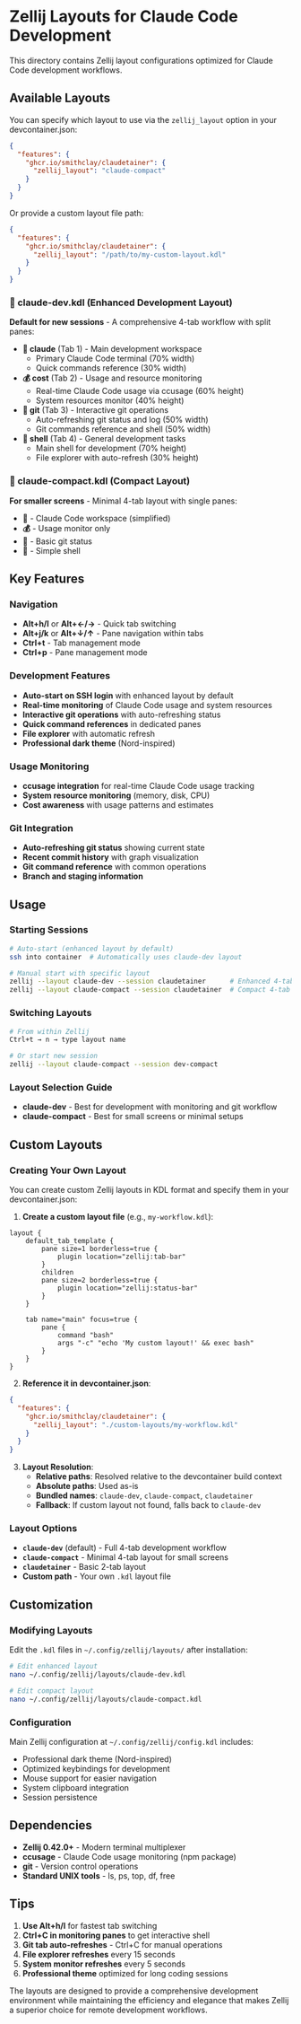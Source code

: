 # Zellij Layouts for Claude Code Development

This directory contains Zellij layout configurations optimized for Claude Code development workflows.

## Available Layouts

You can specify which layout to use via the `zellij_layout` option in your devcontainer.json:

```json
{
  "features": {
    "ghcr.io/smithclay/claudetainer": {
      "zellij_layout": "claude-compact"
    }
  }
}
```

Or provide a custom layout file path:

```json
{
  "features": {
    "ghcr.io/smithclay/claudetainer": {
      "zellij_layout": "/path/to/my-custom-layout.kdl"
    }
  }
}
```

### 🤖 claude-dev.kdl (Enhanced Development Layout)
**Default for new sessions** - A comprehensive 4-tab workflow with split panes:

- **🤖 claude** (Tab 1) - Main development workspace
  - Primary Claude Code terminal (70% width)
  - Quick commands reference (30% width)
- **💰 cost** (Tab 2) - Usage and resource monitoring  
  - Real-time Claude Code usage via ccusage (60% height)
  - System resources monitor (40% height)
- **🌲 git** (Tab 3) - Interactive git operations
  - Auto-refreshing git status and log (50% width)
  - Git commands reference and shell (50% width)
- **🐚 shell** (Tab 4) - General development tasks
  - Main shell for development (70% height)
  - File explorer with auto-refresh (30% height)

### 📱 claude-compact.kdl (Compact Layout)
**For smaller screens** - Minimal 4-tab layout with single panes:

- **🤖** - Claude Code workspace (simplified)
- **💰** - Usage monitor only
- **🌲** - Basic git status
- **🐚** - Simple shell

## Key Features

### Navigation
- **Alt+h/l** or **Alt+←/→** - Quick tab switching
- **Alt+j/k** or **Alt+↓/↑** - Pane navigation within tabs
- **Ctrl+t** - Tab management mode
- **Ctrl+p** - Pane management mode

### Development Features
- **Auto-start on SSH login** with enhanced layout by default
- **Real-time monitoring** of Claude Code usage and system resources
- **Interactive git operations** with auto-refreshing status
- **Quick command references** in dedicated panes
- **File explorer** with automatic refresh
- **Professional dark theme** (Nord-inspired)

### Usage Monitoring
- **ccusage integration** for real-time Claude Code usage tracking
- **System resource monitoring** (memory, disk, CPU)
- **Cost awareness** with usage patterns and estimates

### Git Integration
- **Auto-refreshing git status** showing current state
- **Recent commit history** with graph visualization
- **Git command reference** with common operations
- **Branch and staging information**

## Usage

### Starting Sessions
```bash
# Auto-start (enhanced layout by default)
ssh into container  # Automatically uses claude-dev layout

# Manual start with specific layout
zellij --layout claude-dev --session claudetainer      # Enhanced 4-tab
zellij --layout claude-compact --session claudetainer  # Compact 4-tab  
```

### Switching Layouts
```bash
# From within Zellij
Ctrl+t → n → type layout name

# Or start new session
zellij --layout claude-compact --session dev-compact
```

### Layout Selection Guide
- **claude-dev** - Best for development with monitoring and git workflow
- **claude-compact** - Best for small screens or minimal setups

## Custom Layouts

### Creating Your Own Layout
You can create custom Zellij layouts in KDL format and specify them in your devcontainer.json:

1. **Create a custom layout file** (e.g., `my-workflow.kdl`):
```kdl
layout {
    default_tab_template {
        pane size=1 borderless=true {
            plugin location="zellij:tab-bar"
        }
        children
        pane size=2 borderless=true {
            plugin location="zellij:status-bar"
        }
    }
    
    tab name="main" focus=true {
        pane {
            command "bash"
            args "-c" "echo 'My custom layout!' && exec bash"
        }
    }
}
```

2. **Reference it in devcontainer.json**:
```json
{
  "features": {
    "ghcr.io/smithclay/claudetainer": {
      "zellij_layout": "./custom-layouts/my-workflow.kdl"
    }
  }
}
```

3. **Layout Resolution**:
   - **Relative paths**: Resolved relative to the devcontainer build context
   - **Absolute paths**: Used as-is
   - **Bundled names**: `claude-dev`, `claude-compact`, `claudetainer`
   - **Fallback**: If custom layout not found, falls back to `claude-dev`

### Layout Options
- **`claude-dev`** (default) - Full 4-tab development workflow
- **`claude-compact`** - Minimal 4-tab layout for small screens
- **`claudetainer`** - Basic 2-tab layout
- **Custom path** - Your own `.kdl` layout file

## Customization

### Modifying Layouts
Edit the `.kdl` files in `~/.config/zellij/layouts/` after installation:

```bash
# Edit enhanced layout
nano ~/.config/zellij/layouts/claude-dev.kdl

# Edit compact layout  
nano ~/.config/zellij/layouts/claude-compact.kdl
```

### Configuration
Main Zellij configuration at `~/.config/zellij/config.kdl` includes:
- Professional dark theme (Nord-inspired)
- Optimized keybindings for development
- Mouse support for easier navigation
- System clipboard integration
- Session persistence

## Dependencies

- **Zellij 0.42.0+** - Modern terminal multiplexer
- **ccusage** - Claude Code usage monitoring (npm package)
- **git** - Version control operations
- **Standard UNIX tools** - ls, ps, top, df, free

## Tips

1. **Use Alt+h/l** for fastest tab switching
2. **Ctrl+C in monitoring panes** to get interactive shell
3. **Git tab auto-refreshes** - Ctrl+C for manual operations
4. **File explorer refreshes** every 15 seconds
5. **System monitor refreshes** every 5 seconds
6. **Professional theme** optimized for long coding sessions

The layouts are designed to provide a comprehensive development environment while maintaining the efficiency and elegance that makes Zellij a superior choice for remote development workflows.